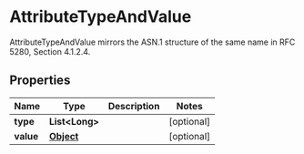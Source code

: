 

# AttributeTypeAndValue

AttributeTypeAndValue mirrors the ASN.1 structure of the same name in RFC 5280, Section 4.1.2.4.
## Properties

Name | Type | Description | Notes
------------ | ------------- | ------------- | -------------
**type** | **List&lt;Long&gt;** |  |  [optional]
**value** | [**Object**](.md) |  |  [optional]



